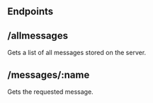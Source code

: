## Endpoints

## /allmessages

Gets a list of all messages stored on the server.

## /messages/:name

Gets the requested message.
